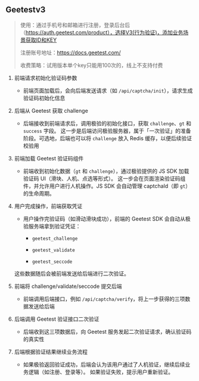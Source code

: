 ## Geetestv3

>使用：通过手机号和邮箱进行注册，登录后台后（https://auth.geetest.com/product），选择V3(行为验证)，添加业务场景获取ID和KEY
>
>注册账号地址：https://docs.geetest.com/
>
>收费策略：试用版本单个key只能用100次的，线上不支持付费

1. 前端请求初始化验证码参数

   - 前端页面加载后，会向后端发送请求（如 `/api/captcha/init`），请求生成验证码初始化信息

2. 后端从 Geetest 获取 challenge
   - 后端接收到前端请求后，调用极验的初始化接口，获取 `challenge`、`gt` 和 `success` 字段。
      这一步是后端访问极验服务器，属于「一次验证」的准备阶段。可选地，后端也可以将 `challenge` 放入 Redis 缓存，以便后续验证校验用

3. 前端加载 Geetest 验证码组件
   - 前端收到初始化数据（`gt` 和 `challenge`），通过极验提供的 JS SDK 加载验证码 UI（滑块、人机、点选等形式）。
      这一步会在页面渲染验证码组件，并允许用户进行人机操作。JS SDK 会自动管理 captchaId（即 `gt`）的生命周期。

4. 用户完成操作，前端获取凭证

   - 用户操作完验证码（如滑动滑块成功），前端的 Geetest SDK 会自动从极验服务端拿到验证凭证：

     - `geetest_challenge`

     - `geetest_validate`

     - `geetest_seccode`

   这些数据随后会被前端发送给后端进行二次验证。

5. 前端将 challenge/validate/seccode 提交后端

   - 前端调用后端接口，例如 `/api/captcha/verify`，将上一步获得的三项数据发送给后端

6. 后端调用 Geetest 验证接口二次验证

   - 后端收到这三项数据后，向 Geetest 服务发起二次验证请求，确认验证码的真实性

7. 后端根据验证结果继续业务流程

   - 如果极验返回验证成功，后端会认为该用户通过了人机验证，继续后续业务逻辑（如注册、登录等）。
      如果验证失败，提示用户重新验证。

